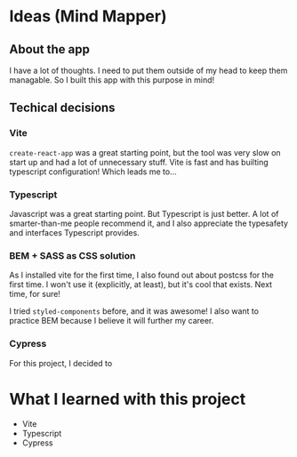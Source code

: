 # Ideas (Mind Mapper)

## About the app

I have a lot of thoughts. I need to put them outside of my head to keep them managable. So I built this app with this purpose in mind!

## Techical decisions

### Vite

`create-react-app` was a great starting point, but the tool was very slow on start up and had a lot of unnecessary stuff. Vite is fast and has builting typescript configuration! Which leads me to...

### Typescript

Javascript was a great starting point. But Typescript is just better. A lot of smarter-than-me people recommend it, and I also appreciate the typesafety and interfaces Typescript provides.

### BEM + SASS as CSS solution

As I installed vite for the first time, I also found out about postcss for the first time. I won't use it (explicitly, at least), but it's cool that exists. Next time, for sure!

I tried `styled-components` before, and it was awesome! I also want to practice BEM because I believe it will further my career.

### Cypress

For this project, I decided to

# What I learned with this project

- Vite
- Typescript
- Cypress
